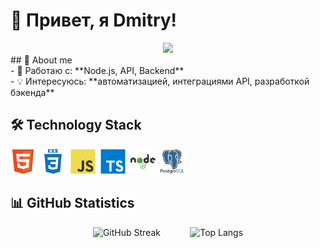 # 👋 Привет, я Dmitry!
<div id="header" align="center">
  <img src="https://media.giphy.com/media/M9gbBd9nbDrOTu1Mqx/giphy.gif" width="100"/>
</div>
 ## 🚀 About me<br>
- 🔭 Работаю с: **Node.js, API, Backend**<br>
- 💡 Интересуюсь: **автоматизацией, интеграциями API, разработкой бэкенда**<br>
<!-- - 📫 Как связаться: [Telegram](https://t.me/yourusername) | [Email](mailto:your@email.com) -->

## 🛠 Technology Stack
<div>
  <img src="https://github.com/devicons/devicon/blob/master/icons/html5/html5-original.svg" title="HTML5" alt="HTML" width="40" height="40"/>&nbsp;
  <img src="https://github.com/devicons/devicon/blob/master/icons/css3/css3-plain-wordmark.svg"  title="CSS3" alt="CSS" width="40" height="40"/>&nbsp;
  <img src="https://github.com/devicons/devicon/blob/master/icons/javascript/javascript-original.svg" title="JavaScript" alt="JavaScript" width="40" height="40"/>&nbsp;
  <img src="https://github.com/devicons/devicon/blob/master/icons/typescript/typescript-original.svg" title="TypeScript" alt="JavaScript" width="40" height="40"/>&nbsp;
  <img src="https://github.com/devicons/devicon/blob/master/icons/nodejs/nodejs-original-wordmark.svg" title="NodeJS" alt="NodeJS" width="40" height="40"/>&nbsp;
  <img src="https://github.com/devicons/devicon/blob/master/icons/postgresql/postgresql-original-wordmark.svg" title="NodeJS" alt="PostgeSQL" width="40" height="40"/>&nbsp;

## 📊 GitHub Statistics
<div align="center">
    <img align="top" src="https://github-readme-streak-stats.herokuapp.com?user=RuDimka&theme=radical" alt="GitHub Streak" width="400"/>
    &nbsp;&nbsp;&nbsp;&nbsp;&nbsp;&nbsp;&nbsp;&nbsp;&nbsp;&nbsp;
    <img align="top" src="https://github-readme-stats.vercel.app/api/top-langs/?username=RuDimka&layout=compact&theme=radical" alt="Top Langs" width="350"/>
</div>

<!-- ## ✨ Анимации и динамика -->
<!-- ![GitHub Streak](https://github-readme-streak-stats.herokuapp.com/?user=yourusername&theme=dark) -->
<!-- ![GitHub Activity Graph](https://github-readme-activity-graph.vercel.app/graph?username=yourusername&theme=github-dark) -->

<!-- ## 🌍 Где меня найти -->
<!-- [![Telegram](https://img.shields.io/badge/Telegram-26A5E4?style=for-the-badge&logo=telegram&logoColor=white)](https://t.me/yourusername) -->
<!-- [![LinkedIn](https://img.shields.io/badge/LinkedIn-0077B5?style=for-the-badge&logo=linkedin&logoColor=white)](https://linkedin.com/in/yourusername) -->
